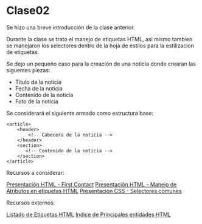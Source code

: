 # Clase02

Se hizo una breve introducción de la clase anterior.

Durante la clase se trato el manejo de etiquetas HTML, asi mismo tambien se manejaron los selectores dentro de la hoja de estilos para la estilizacion de etiquetas.

Se dejo un pequeño caso para la creación de una noticia donde crearan las siguentes piezas:

* Titulo de la noticia
* Fecha de la noticia
* Contenido de la noticia
* Foto de la noticia

Se considerará el siguiente armado como estructura base:

    <article>
        <header>
            <!-- Cabecera de la noticia -->
        </header>
        <section>
           <!-- Contenido de la noticia -->
        </section>
    </article>


Recursos a considerar:

[Presentación HTML - First Contact](http://slides.com/victor_malca/html-first-contact)
[Presentación HTML - Manejo de Atributos en etiquetas HTML](http://slides.com/victor_malca/html-first-contact-4)
[Presentación CSS - Selectores comunes](http://slides.com/victor_malca/selectores-comunes-en-css)

Recursos externos:

[Listado de Etiquetas HTML](http://html5doctor.com/)
[Indice de Principales entidades HTML](http://www.danshort.com/HTMLentities/index.php?w=latin)


